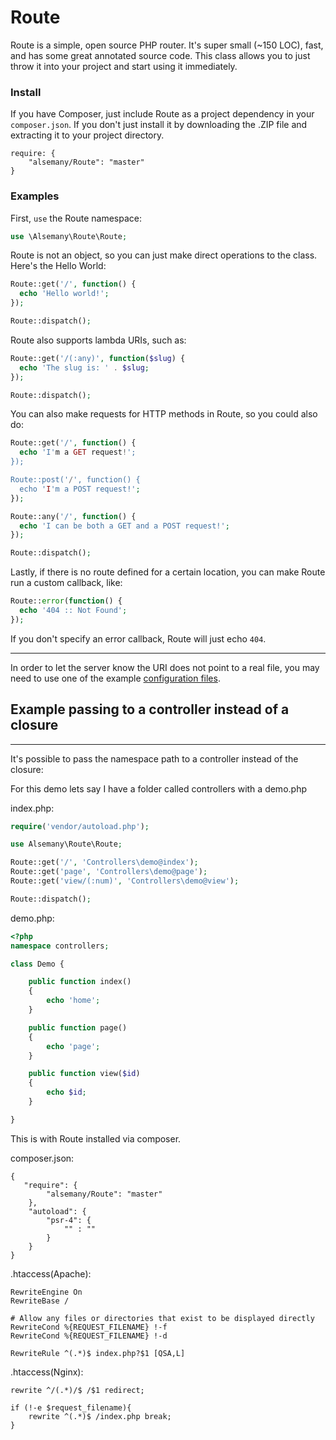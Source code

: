 Route
=====

Route is a simple, open source PHP router. It's super small (~150 LOC), fast, and has some great annotated source code. This class allows you to just throw it into your project and start using it immediately.

### Install

If you have Composer, just include Route as a project dependency in your `composer.json`. If you don't just install it by downloading the .ZIP file and extracting it to your project directory.

```
require: {
    "alsemany/Route": "master"
}
```

### Examples

First, `use` the Route namespace:

```PHP
use \Alsemany\Route\Route;
```

Route is not an object, so you can just make direct operations to the class. Here's the Hello World:

```PHP
Route::get('/', function() {
  echo 'Hello world!';
});

Route::dispatch();
```

Route also supports lambda URIs, such as:

```PHP
Route::get('/(:any)', function($slug) {
  echo 'The slug is: ' . $slug;
});

Route::dispatch();
```

You can also make requests for HTTP methods in Route, so you could also do:

```PHP
Route::get('/', function() {
  echo 'I'm a GET request!';
});

Route::post('/', function() {
  echo 'I'm a POST request!';
});

Route::any('/', function() {
  echo 'I can be both a GET and a POST request!';
});

Route::dispatch();
```

Lastly, if there is no route defined for a certain location, you can make Route run a custom callback, like:

```PHP
Route::error(function() {
  echo '404 :: Not Found';
});
```

If you don't specify an error callback, Route will just echo `404`.

<hr>

In order to let the server know the URI does not point to a real file, you may need to use one of the example [configuration files](https://github.com/alsemany/Route/blob/master/config).


## Example passing to a controller instead of a closure
<hr>
It's possible to pass the namespace path to a controller instead of the closure:

For this demo lets say I have a folder called controllers with a demo.php

index.php:

```php
require('vendor/autoload.php');

use Alsemany\Route\Route;

Route::get('/', 'Controllers\demo@index');
Route::get('page', 'Controllers\demo@page');
Route::get('view/(:num)', 'Controllers\demo@view');

Route::dispatch();
```

demo.php:

```php
<?php
namespace controllers;

class Demo {

    public function index()
    {
        echo 'home';
    }

    public function page()
    {
        echo 'page';
    }

    public function view($id)
    {
        echo $id;
    }

}
```

This is with Route installed via composer.

composer.json:

```
{
   "require": {
        "alsemany/Route": "master"
    },
    "autoload": {
        "psr-4": {
            "" : ""
        }
    }
}
````

.htaccess(Apache):

```
RewriteEngine On
RewriteBase /

# Allow any files or directories that exist to be displayed directly
RewriteCond %{REQUEST_FILENAME} !-f
RewriteCond %{REQUEST_FILENAME} !-d

RewriteRule ^(.*)$ index.php?$1 [QSA,L]
```

.htaccess(Nginx):

```
rewrite ^/(.*)/$ /$1 redirect;

if (!-e $request_filename){
	rewrite ^(.*)$ /index.php break;
}

```

